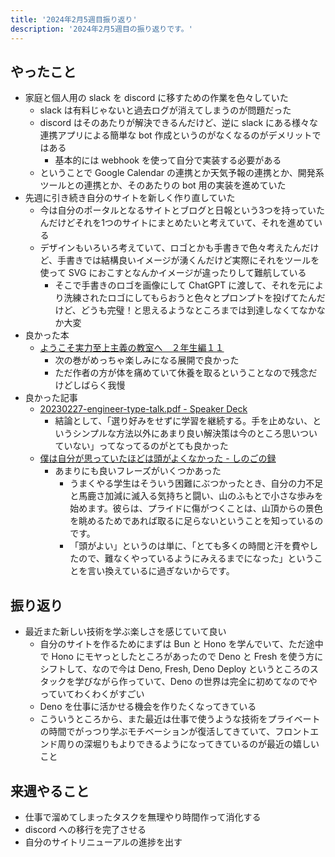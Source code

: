 ```yaml
---
title: '2024年2月5週目振り返り'
description: '2024年2月5週目の振り返りです。'
---
```


## やったこと

- 家庭と個人用の slack を discord に移すための作業を色々していた
  - slack は有料じゃないと過去ログが消えてしまうのが問題だった
  - discord はそのあたりが解決できるんだけど、逆に slack にある様々な連携アプリによる簡単な bot 作成というのがなくなるのがデメリットではある
    - 基本的には webhook を使って自分で実装する必要がある
  - ということで Google Calendar の連携とか天気予報の連携とか、開発系ツールとの連携とか、そのあたりの bot 用の実装を進めていた
- 先週に引き続き自分のサイトを新しく作り直していた
  - 今は自分のポータルとなるサイトとブログと日報という3つを持っていたんだけどそれを1つのサイトにまとめたいと考えていて、それを進めている
  - デザインもいろいろ考えていて、ロゴとかも手書きで色々考えたんだけど、手書きでは結構良いイメージが湧くんだけど実際にそれをツールを使って SVG におこすとなんかイメージが違ったりして難航している
    - そこで手書きのロゴを画像にして ChatGPT に渡して、それを元により洗練されたロゴにしてもらおうと色々とプロンプトを投げてたんだけど、どうも完璧！と思えるようなところまでは到達しなくてなかなか大変
- 良かった本
  - [ようこそ実力至上主義の教室へ　２年生編１１](https://mfbunkoj.jp/product/youzitsu/322310001327.html)
    - 次の巻がめっちゃ楽しみになる展開で良かった
    - ただ作者の方が体を痛めていて休養を取るということなので残念だけどしばらく我慢
- 良かった記事
  - [20230227-engineer-type-talk.pdf - Speaker Deck](https://speakerdeck.com/naoya/20230227-engineer-type-talk)
    -  結論として、「選り好みをせずに学習を継続する。手を止めない、というシンプルな方法以外にあまり良い解決策は今のところ思いついていない」ってなってるのがとても良かった
  - [僕は自分が思っていたほどは頭がよくなかった - しのごの録](https://b.log456.com/entry/20120110/p1)
    - あまりにも良いフレーズがいくつかあった
      - うまくやる学生はそういう困難にぶつかったとき、自分の力不足と馬鹿さ加減に滅入る気持ちと闘い、山のふもとで小さな歩みを始めます。彼らは、プライドに傷がつくことは、山頂からの景色を眺めるためであれば取るに足らないということを知っているのです。
      - 「頭がよい」というのは単に、「とても多くの時間と汗を費やしたので、難なくやっているようにみえるまでになった」ということを言い換えているに過ぎないからです。

## 振り返り

- 最近また新しい技術を学ぶ楽しさを感じていて良い
  - 自分のサイトを作るためにまずは Bun と Hono を学んでいて、ただ途中で Hono にモヤっとしたところがあったので Deno と Fresh を使う方にシフトして、なので今は Deno, Fresh, Deno Deploy というところのスタックを学びながら作っていて、Deno の世界は完全に初めてなのでやっていてわくわくがすごい
  - Deno を仕事に活かせる機会を作りたくなってきている
  - こういうところから、また最近は仕事で使うような技術をプライベートの時間でがっつり学ぶモチベーションが復活してきていて、フロントエンド周りの深堀りもよりできるようになってきているのが最近の嬉しいこと

## 来週やること

- 仕事で溜めてしまったタスクを無理やり時間作って消化する
- discord への移行を完了させる
- 自分のサイトリニューアルの進捗を出す
